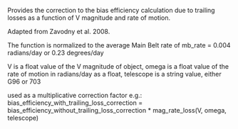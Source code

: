 Provides the correction to the bias efficiency calculation due to trailing losses as a function of V magnitude and rate of motion.


Adapted from Zavodny et al. 2008.


The function is normalized to the average Main Belt rate of mb_rate = 0.004 radians/day or 0.23 degrees/day


V is a float value of the V magnitude of object, omega is a float value of the rate of motion in radians/day as a float, telescope is a string value, either G96 or 703


used as a multiplicative correction factor e.g.: bias_efficiency_with_trailing_loss_correction = bias_efficiency_without_trailing_loss_correction * mag_rate_loss(V, omega, telescope)
